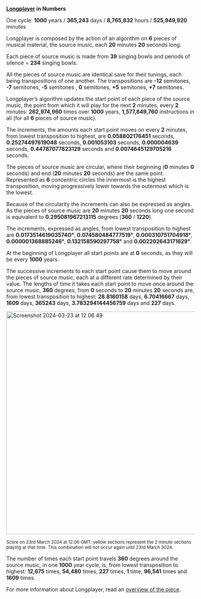 **[Longplayer](https://longplayer.org/) in Numbers**

One cycle: **1000** years / **365,243** days / **8,765,832** hours / **525,949,920** minutes 

Longplayer is composed by the action of an algorithm on **6** pieces of musical material, the source music, each **20** minutes **20** seconds long. 

Each piece of source music is made from **39** singing bowls and periods of silence = **234** singing bowls.

All the pieces of source music are identical save for their tunings, each being transpositions of one another. The transpositions are  **-12** semitones, **-7** semitones, **-5** semitones , **0** semitones, **+5** semitones, **+7** semitones. 

Longplayer’s algorithm updates the start point of each piece of the source music, the point from which it will play for the next **2** minutes, every **2** minutes: **262,974,960** times over **1000** years, **1,577,849,760** instructions in all (for all **6** pieces of source music). 

The increments, the amounts each start point moves on every **2** minutes, from lowest transposition to highest, are **0.058802176451** seconds, **0.25274497619048** seconds, **0.001053103** seconds, **0.000004639** seconds, **0.44787077823129** seconds and **0.0074645129705216** seconds.  

The pieces of source music are circular, where their beginning (**0** minutes **0** seconds) and end (**20** minutes **20** seconds) are the same point. Represented as **6** concentric circles the innermost is the highest transposition, moving progressively lower towards the outermost which is the lowest. 

Because of the circularity the increments can also be expressed as angles. As the pieces of source music are **20** minutes **20** seconds long one second is equivalent to **0.295081967213115** degrees (**360** / **1220**). 

The increments, expressed as angles, from lowest transposition to highest are **0.017351461903574O°**, **0.074580484777519°**, **0.000310751704918°**, **0.000001368885246°**, **0.132158590297758°** and **0.002202643171629°**. 

At the beginning of Longplayer all start points are at **0** seconds, as they will be every **1000** years. 

The successive increments to each start point cause them to move around the pieces of source music, each at a different rate determined by their value. The lengths of time it takes each start point to move once around the source music, **360** degrees, from **0** seconds to **20** minutes **20** seconds are, from lowest transposition to highest: **28.8160158** days, **6.70416667** days, **1609** days, **365243** days, **3.783294144456759** days and **227** days.

<img width="593" alt="Screenshot 2024-03-23 at 12 06 49" src="https://github.com/TheLongplayerTrust/.github/assets/25235927/72ae28b0-ee2f-4913-a448-27723ac0e713">

<small>Score on 23rd March 2024 at 12.06 GMT: yellow sections represent the 2 minute sections playing at that time. This combination will not occur again until 23rd March 3024.</small>


The number of times each start point travels **360** degrees around the source music, in one **1000** year cycle, is, from lowest transposition to highest: **12,675** times, **54,480** times, **227** times, **1** time, **96,541** times and **1609** times. 

For more information about Longplayer, read an [overview of the piece](https://longplayer.org/about/overview/).

